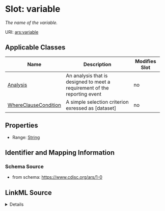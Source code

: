 # Slot: variable


_The name of the variable._



URI: [ars:variable](https://www.cdisc.org/ars/1-0/variable)



<!-- no inheritance hierarchy -->




## Applicable Classes

| Name | Description | Modifies Slot |
| --- | --- | --- |
[Analysis](Analysis.md) | An analysis that is designed to meet a requirement of the reporting event |  no  |
[WhereClauseCondition](WhereClauseCondition.md) | A simple selection criterion exressed as [dataset] |  no  |







## Properties

* Range: [String](String.md)





## Identifier and Mapping Information







### Schema Source


* from schema: https://www.cdisc.org/ars/1-0




## LinkML Source

<details>
```yaml
name: variable
description: The name of the variable.
from_schema: https://www.cdisc.org/ars/1-0
rank: 1000
alias: variable
domain_of:
- Analysis
- WhereClauseCondition
range: string

```
</details>